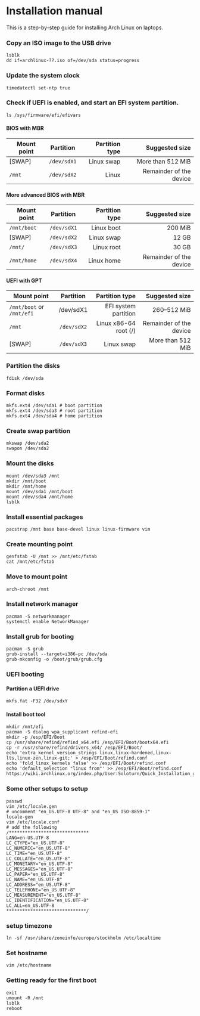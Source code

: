 # Installation manual 
This is a step-by-step guide for installing Arch Linux on laptops.
### Copy an ISO image to the USB drive
```
lsblk
dd if=archlinux-??.iso of=/dev/sda status=progress
```
### Update the system clock
```
timedatectl set-ntp true
```
### Check if UEFI is enabled, and start an EFI system partition.
```
ls /sys/firmware/efi/efivars
```
#### BIOS with MBR
| Mount point 	| Partition 	| Partition type  | Suggested size         |
| ------------- |:-------------:| ---------------:| ----------------------:|
|[SWAP] 	|`/dev/sdX1` 	|Linux swap 	  |More than 512 MiB       |
|`/mnt` 	|`/dev/sdX2` 	|Linux 	          | Remainder of the device|
#### More advanced BIOS with MBR
| Mount point 	| Partition 	| Partition type  | Suggested size         |
| ------------- |:-------------:| ---------------:| ----------------------:|
|`/mnt/boot` 	|`/dev/sdX1` 	|Linux boot | 200 MiB |
|[SWAP] 	|`/dev/sdX2` 	|Linux swap 	  | 12 GB  |
|`/mnt/` 	|`/dev/sdX3` 	|Linux root | 30 GB  |
|`/mnt/home` 	|`/dev/sdX4` 	|Linux home | Remainder of the device|
#### UEFI with GPT
| Mount point 	| Partition 	| Partition type  | Suggested size         |
| ------------- |:-------------:| ---------------:| ----------------------:|
|`/mnt/boot` or `/mnt/efi`| 	/dev/sdX1| 	EFI system partition| 	260–512 MiB|
|`/mnt`| 	`/dev/sdX2`| 	Linux x86-64 root (/)| 	Remainder of the device|
|[SWAP] |	`/dev/sdX3`| 	Linux swap 	|More than 512 MiB |
### Partition the disks
```
fdisk /dev/sda 
```
### Format disks 
```
mkfs.ext4 /dev/sda1 # boot partition
mkfs.ext4 /dev/sda3 # root partition
mkfs.ext4 /dev/sda4 # home partition
```
### Create swap partition
```
mkswap /dev/sda2
swapon /dev/sda2
```
### Mount the disks
```
mount /dev/sda3 /mnt
mkdir /mnt/boot
mkdir /mnt/home
mount /dev/sda1 /mnt/boot
mount /dev/sda4 /mnt/home
lsblk
```
### Install essential packages
```
pacstrap /mnt base base-devel linux linux-firmware vim
```
### Create mounting point
```
genfstab -U /mnt >> /mnt/etc/fstab
cat /mnt/etc/fstab
```
### Move to mount point
```
arch-chroot /mnt
```
### Install network manager 
```
pacman -S networkmanager
systemctl enable NetworkManager
```
### Install grub for booting
```
pacman -S grub
grub-install --target=i386-pc /dev/sda
grub-mkconfig -o /boot/grub/grub.cfg
```
### UEFI booting
#### Partition a UEFI drive
```
mkfs.fat -F32 /dev/sdxY
```
#### Install boot tool 
```
mkdir /mnt/efi
pacman -S dialog wpa_supplicant refind-efi
mkdir -p /esp/EFI/Boot
cp /usr/share/refind/refind_x64.efi /esp/EFI/Boot/bootx64.efi
cp -r /usr/share/refind/drivers_x64/ /esp/EFI/Boot/
echo 'extra_kernel_version_strings linux,linux-hardened,linux-lts,linux-zen,linux-git;' > /esp/EFI/Boot/refind.conf
echo 'fold_linux_kernels false' >> /esp/EFI/Boot/refind.conf
echo 'default_selection "linux from"' >> /esp/EFI/Boot/refind.conf
https://wiki.archlinux.org/index.php/User:Soloturn/Quick_Installation_guide_UEFI
```
### Some other setups to setup
```
passwd
vim /etc/locale.gen
# uncomment "en_US.UTF-8 UTF-8" and "en_US ISO-8859-1"
locale-gen
vim /etc/locale.conf
# add the following
/******************************
LANG=en-US.UTF-8
LC_CTYPE="en_US.UTF-8"
LC_NUMERIC="en_US.UTF-8"
LC_TIME="en_US.UTF-8"
LC_COLLATE="en_US.UTF-8"
LC_MONETARY="en_US.UTF-8"
LC_MESSAGES="en_US.UTF-8"
LC_PAPER="en_US.UTF-8"
LC_NAME="en_US.UTF-8"
LC_ADDRESS="en_US.UTF-8"
LC_TELEPHONE="en_US.UTF-8"
LC_MEASUREMENT="en_US.UTF-8"
LC_IDENTIFICATION="en_US.UTF-8"
LC_ALL=en_US.UTF-8
******************************/
```
### setup timezone
```
ln -sf /usr/share/zoneinfo/europe/stockholm /etc/localtime
```
### Set hostname 
```
vim /etc/hostname 
```
### Getting ready for the first boot
```
exit
umount -R /mnt
lsblk
reboot
```
